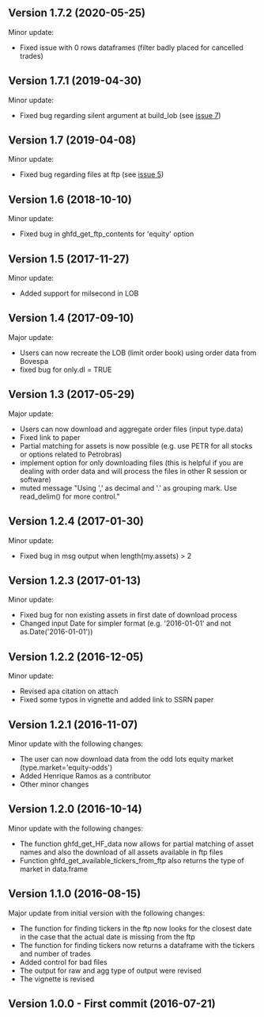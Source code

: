## Version 1.7.2 (2020-05-25)

Minor update:

* Fixed issue with 0 rows dataframes (filter badly placed for cancelled trades)

## Version 1.7.1 (2019-04-30)

Minor update:

* Fixed bug regarding silent argument at build_lob (see [issue 7](https://github.com/msperlin/GetHFData/issues/7))


## Version 1.7 (2019-04-08)

Minor update:

* Fixed bug regarding files at ftp (see [issue 5](https://github.com/msperlin/GetHFData/issues/5))

## Version 1.6 (2018-10-10)

Minor update:

* Fixed bug in ghfd_get_ftp_contents for 'equity' option

## Version 1.5 (2017-11-27)

Minor update:

* Added support for milsecond in LOB

## Version 1.4 (2017-09-10)

Major update:

* Users can now recreate the LOB (limit order book) using order data from Bovespa
* fixed bug for only.dl = TRUE

## Version 1.3 (2017-05-29)

Major update:

* Users can now download and aggregate order files (input type.data)
* Fixed link to paper
* Partial matching for assets is now possible (e.g. use PETR for all stocks or options related to Petrobras)
* implement option for only downloading files (this is helpful if you are dealing with order data and will process the files in other R session or software)
* muted message "Using ',' as decimal and '.' as grouping mark. Use read_delim() for more control." 

## Version 1.2.4 (2017-01-30)

Minor update:

* Fixed bug in msg output when length(my.assets) > 2

## Version 1.2.3 (2017-01-13)

Minor update:

* Fixed bug for non existing assets in first date of download process
* Changed input Date for simpler format (e.g. '2016-01-01' and not as.Date('2016-01-01'))

## Version 1.2.2 (2016-12-05)

Minor update:

* Revised apa citation on attach
* Fixed some typos in vignette and added link to SSRN paper

## Version 1.2.1 (2016-11-07)

Minor update with the following changes:

* The user can now download data from the odd lots equity market (type.market='equity-odds')
* Added Henrique Ramos as a contributor
* Other minor changes

## Version 1.2.0 (2016-10-14)

Minor update with the following changes:

* The function  ghfd_get_HF_data now allows for partial matching of asset names and also the download of all assets available in ftp files
* Function ghfd_get_available_tickers_from_ftp also returns the type of market in data.frame 

## Version 1.1.0 (2016-08-15)

Major update from initial version with the following changes:

* The function for finding tickers in the ftp now looks for the closest date in the case that the actual date is missing from the ftp
* The function for finding tickers now returns a dataframe with the tickers and number of trades
* Added control for bad files
* The output for raw and agg type of output were revised
* The vignette is revised

## Version 1.0.0 - First commit (2016-07-21)
